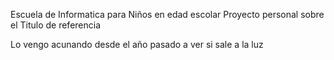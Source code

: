 Escuela de Informatica para Niños en edad escolar
Proyecto personal sobre el Titulo de referencia

Lo vengo acunando desde el año pasado a ver si sale a la luz


